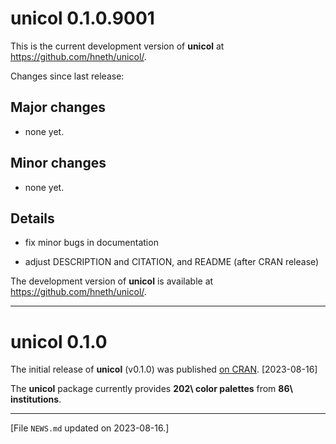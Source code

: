 
# unicol 0.1.0.9001

This is the current development version of **unicol** at <https://github.com/hneth/unicol/>. 

<!-- Log of changes: --> 


Changes since last release: 


<!-- Major changes: --> 

## Major changes 

- none yet.


<!-- Minor changes: --> 

## Minor changes 

- none yet.


<!-- Details:  --> 

## Details 

- fix minor bugs in documentation 

- adjust DESCRIPTION and CITATION, and README (after CRAN release)


<!-- Development version:  --> 

The development version of **unicol** is available at <https://github.com/hneth/unicol/>. 


------ 

# unicol 0.1.0

The initial release of **unicol** (v0.1.0) was published [on CRAN](https://CRAN.R-project.org/package=unicol). [2023-08-16] 

The **unicol** package currently provides **202\ color palettes** from **86\ institutions**. 


<!-- Footer:  --> 

---------- 

[File `NEWS.md` updated on 2023-08-16.] 

<!-- eof. -->
